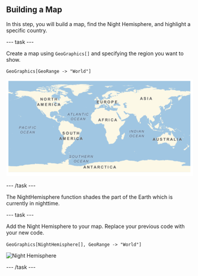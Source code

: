 ## Building a Map

In this step, you will build a map, find the Night Hemisphere, and highlight a specific country.

--- task ---

Create a map using `GeoGraphics[]` and specifying the region you want to show.

```
GeoGraphics[GeoRange -> "World"]
```
![Simple Map](images/map1.png)

--- /task ---

The NightHemisphere function shades the part of the Earth which is currently in nighttime.

--- task ---

Add the Night Hemisphere to your map. Replace your previous code with your new code.

```GeoGraphics[NightHemisphere[], GeoRange -> "World"]```

![Night Hemisphere](images/DayNight.png)

--- /task ---